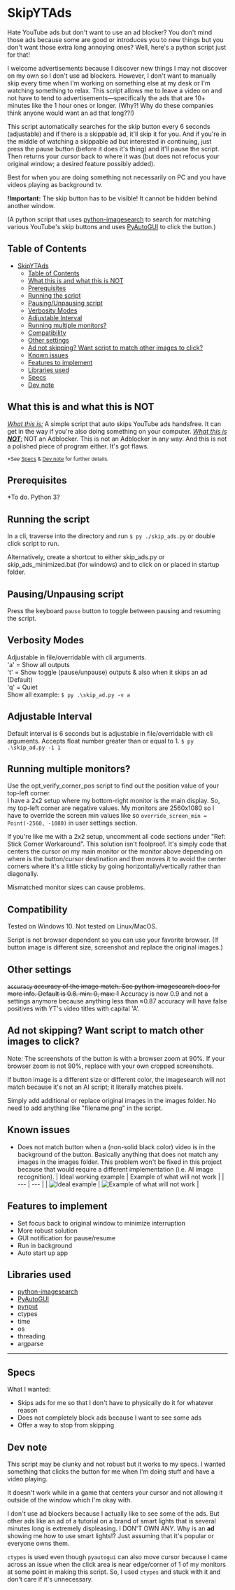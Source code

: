 # SkipYTAds

Hate YouTube ads but don't want to use an ad blocker? You don't mind those ads because some are good or introduces you to new things but you don't want those extra long annoying ones? Well, here's a python script just for that!

I welcome advertisements because I discover new things I may not discover on my own so I don't use ad blockers. However, I don't want to manually skip every time when I'm working on something else at my desk or I'm watching something to relax. This script allows me to leave a video on and not have to tend to advertisements—specifically the ads that are 10+ minutes like the 1 hour ones or longer. (Why?! Why do these companies think anyone would want an ad that long??!)

This script automatically searches for the skip button every 6 seconds (adjustable) and if there is a skippable ad, it'll skip it for you. And if you're in the middle of watching a skippable ad but interested in continuing, just press the pause button (before it does it's thing) and it'll pause the script. Then returns your cursor back to where it was (but does not refocus your original window; a desired feature possibly added).

Best for when you are doing something not necessarily on PC and you have videos playing as background tv.

**!Important:** The skip button has to be visible! It cannot be hidden behind another window.

(A python script that uses [python-imagesearch](https://github.com/drov0/python-imagesearch) to search for matching various YouTube's skip buttons and uses [PyAutoGUI](https://github.com/asweigart/pyautogui) to click the button.)

## Table of Contents

<!-- TOC -->

- [SkipYTAds](#skipytads)
  - [Table of Contents](#table-of-contents)
  - [What this is and what this is NOT](#what-this-is-and-what-this-is-not)
  - [Prerequisites](#prerequisites)
  - [Running the script](#running-the-script)
  - [Pausing/Unpausing script](#pausingunpausing-script)
  - [Verbosity Modes](#verbosity-modes)
  - [Adjustable Interval](#adjustable-interval)
  - [Running multiple monitors?](#running-multiple-monitors)
  - [Compatibility](#compatibility)
  - [Other settings](#other-settings)
  - [Ad not skipping? Want script to match other images to click?](#ad-not-skipping-want-script-to-match-other-images-to-click)
  - [Known issues](#known-issues)
  - [Features to implement](#features-to-implement)
  - [Libraries used](#libraries-used)
  - [Specs](#specs)
  - [Dev note](#dev-note)

<!-- /TOC -->

## What this is and what this is NOT

<u>*What this is:*</u> A simple script that auto skips YouTube ads handsfree. It can get in the way if you're also doing something on your computer.
<u>*What this is **NOT**:*</u> NOT an Adblocker. This is not an Adblocker in any way. And this is not a polished piece of program either. It's got flaws.

<sub>*See [Specs](#specs) & [Dev note](#dev-note) for further details.</sub>

## Prerequisites

*To do. Python 3?

## Running the script

In a cli, traverse into the directory and run `$ py ./skip_ads.py` or double click script to run.

Alternatively, create a shortcut to either skip_ads.py or skip_ads_minimized.bat (for windows) and to click on or placed in startup folder.

## Pausing/Unpausing script

Press the keyboard `pause` button to toggle between pausing and resuming the script.

## Verbosity Modes

Adjustable in file/overridable with cli arguments.  
'a' = Show all outputs  
't' = Show toggle (pause/unpause) outputs & also when it skips an ad (Default)  
'q' = Quiet  
Show all example: `$ py .\skip_ad.py -v a`

## Adjustable Interval

Default interval is 6 seconds but is adjustable in file/overridable with cli arguments. Accepts float number greater than or equal to 1.
`$ py .\skip_ad.py -i 1`

## Running multiple monitors?

Use the opt_verify_corner_pos script to find out the position value of your top-left corner.  
I have a 2x2 setup where my bottom-right monitor is the main display. So, my top-left corner are negative values. My monitors are 2560x1080 so I have to override the screen min values like so `override_screen_min = Point(-2560, -1080)` in user settings section.

If you're like me with a 2x2 setup, uncomment all code sections under "Ref: Stick Corner Workaround". This solution isn't foolproof. It's simply code that centers the cursor on my main monitor or the monitor above depending on where is the button/cursor destination and then moves it to avoid the center corners where it's a little sticky by going horizontally/vertically rather than diagonally.

Mismatched monitor sizes can cause problems.

## Compatibility

Tested on Windows 10. Not tested on Linux/MacOS.

Script is not browser dependent so you can use your favorite browser. (If button image is different size, screenshot and replace the original images.)

## Other settings

~~`accuracy` accuracy of the image match. See python-imagesearch docs for more info. Default is 0.8. min: 0, max: 1~~ Accuracy is now 0.9 and not a settings anymore because anything less than ≈0.87 accuracy will have false positives with YT's video titles with capital 'A'.

## Ad not skipping? Want script to match other images to click?

Note: The screenshots of the button is with a browser zoom at 90%. If your browser zoom is not 90%, replace with your own cropped screenshots.

If button image is a different size or different color, the imagesearch will not match because it's not an AI script; it literally matches pixels.

Simply add additional or replace original images in the images folder. No need to add anything like "filename.png" in the script.

## Known issues

- Does not match button when a (non-solid black color) video is in the background of the button. Basically anything that does not match any images in the images folder.
  This problem won't be fixed in this project because that would require a different implementation (i.e. AI image recognition).
  | Ideal working example | Example of what will not work |
  | --- | --- |
  | <img src="/example ideal.png" alt="Ideal example" /> | <img src="/example error.png" alt="Example of what will not work" /> |

## Features to implement

- Set focus back to original window to minimize interruption
- More robust solution
- GUI notification for pause/resume
- Run in background
- Auto start up app

## Libraries used

- [python-imagesearch](https://github.com/drov0/python-imagesearch)
- [PyAutoGUI](https://github.com/asweigart/pyautogui)
- [pynput](https://pypi.org/project/pynput/)
- ctypes
- time
- os
- threading
- argparse

---

## Specs

What I wanted:

- Skips ads for me so that I don't have to physically do it for whatever reason
- Does not completely block ads because I want to see some ads
- Offer a way to stop from skipping

## Dev note

This script may be clunky and not robust but it works to my specs. I wanted something that clicks the button for me when I'm doing stuff and have a video playing.

It doesn't work while in a game that centers your cursor and not allowing it outside of the window which I'm okay with.

I don't use ad blockers because I actually like to see some of the ads. But other ads like an ad of a tutorial on a brand of smart lights that is several minutes long is extremely displeasing. I DON'T OWN ANY. Why is an **ad** showing me how to use smart lights!? Just assuming that it's popular or everyone owns them.

`ctypes` is used even though `pyautogui` can also move cursor because I came across an issue when the click area is near edge/corner of 1 of my monitors at some point in making this script. So, I used `ctypes` and stuck with it and don't care if it's unnecessary.
